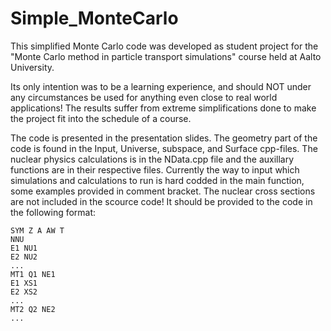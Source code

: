 # Simple_MonteCarlo

This simplified Monte Carlo code was developed as student project for the "Monte Carlo method in particle transport simulations" course held at Aalto University. 

Its only intention was to be a learning experience, and should NOT under any circumstances be used for anything even close to real world applications! The results suffer from extreme simplifications done to make the project fit into the schedule of a course.

The code is presented in the presentation slides. The geometry part of the code is found in the Input, Universe, subspace, and Surface cpp-files. The nuclear physics calculations is in the NData.cpp file and the auxillary functions are in their respective files. Currently the way to input which simulations and calculations to run is hard codded in the main function, some examples provided in comment bracket. The nuclear cross sections are not included in the scource code! It should be provided to the code in the following format:

```
SYM Z A AW T 
NNU 
E1 NU1 
E2 NU2 
... 
MT1 Q1 NE1 
E1 XS1 
E2 XS2 
...
MT2 Q2 NE2 
... 
```
